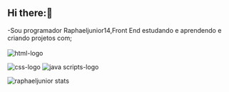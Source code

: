 ## Hi there:🔋 

-Sou programador Raphaeljunior14,Front End estudando e aprendendo e criando projetos com;
<br>
<br>
<img src="https://img.shields.io/badge/HTML5-E34F26?style=for-the-badge&logo=html5&logoColor=white" alt="html-logo" />


 <img src="https://img.shields.io/badge/CSS3-1572B6?style=for-the-badge&logo=css3&logoColor=white" alt="css-logo" />


<img src="https://img.shields.io/badge/JavaScript-323330?style=for-the-badge&logo=javascript&logoColor=F7DF1E" alt="java scripts-logo" />

![raphaeljunior stats](https://github-readme-stats.vercel.app/api?username=anuraghazra&show_icons=true&theme=transparent)
